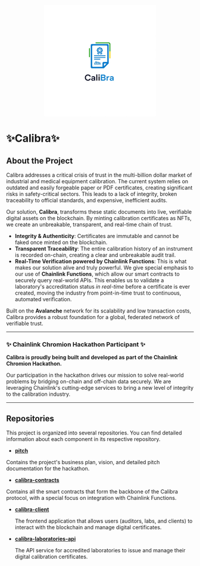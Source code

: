 <p align="center">
  <img src="./logo_calibra.png" alt="Calibra Logo" width="300"/>
</p>

# ✨Calibra✨

## About the Project

Calibra addresses a critical crisis of trust in the multi-billion dollar market of industrial and medical equipment calibration. The current system relies on outdated and easily forgeable paper or PDF certificates, creating significant risks in safety-critical sectors. This leads to a lack of integrity, broken traceability to official standards, and expensive, inefficient audits.

Our solution, **Calibra**, transforms these static documents into live, verifiable digital assets on the blockchain. By minting calibration certificates as NFTs, we create an unbreakable, transparent, and real-time chain of trust.

-   **Integrity & Authenticity**: Certificates are immutable and cannot be faked once minted on the blockchain.
-   **Transparent Traceability**: The entire calibration history of an instrument is recorded on-chain, creating a clear and unbreakable audit trail.
-   **Real-Time Verification powered by Chainlink Functions**: This is what makes our solution alive and truly powerful. We give special emphasis to our use of **Chainlink Functions**, which allow our smart contracts to securely query real-world APIs. This enables us to validate a laboratory's accreditation status *in real-time* before a certificate is ever created, moving the industry from point-in-time trust to continuous, automated verification.

Built on the **Avalanche** network for its scalability and low transaction costs, Calibra provides a robust foundation for a global, federated network of verifiable trust.

---

### ✨ Chainlink Chromion Hackathon Participant ✨

**Calibra is proudly being built and developed as part of the Chainlink Chromion Hackathon.**

Our participation in the hackathon drives our mission to solve real-world problems by bridging on-chain and off-chain data securely. We are leveraging Chainlink's cutting-edge services to bring a new level of integrity to the calibration industry.

---

## Repositories

This project is organized into several repositories. You can find detailed information about each component in its respective repository.

* **[pitch](https://github.com/calibrachain/pitch)**
  
Contains the project's business plan, vision, and detailed pitch documentation for the hackathon.

* **[calibra-contracts](https://github.com/calibrachain/calibra-contracts)**

 Contains all the smart contracts that form the backbone of the Calibra protocol, with a special focus on integration with Chainlink Functions.

* **[calibra-client](https://github.com/calibrachain/calibra-client)**

  The frontend application that allows users (auditors, labs, and clients) to interact with the blockchain and manage digital certificates.
  
* **[calibra-laboratories-api](https://github.com/calibrachain/calibra-laboratories-api)**

  The API service for accredited laboratories to issue and manage their digital calibration certificates.
